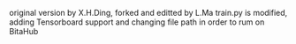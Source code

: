 original version by X.H.Ding, forked and editted by L.Ma
train.py is modified, adding Tensorboard support and changing file path in order to rum on BitaHub